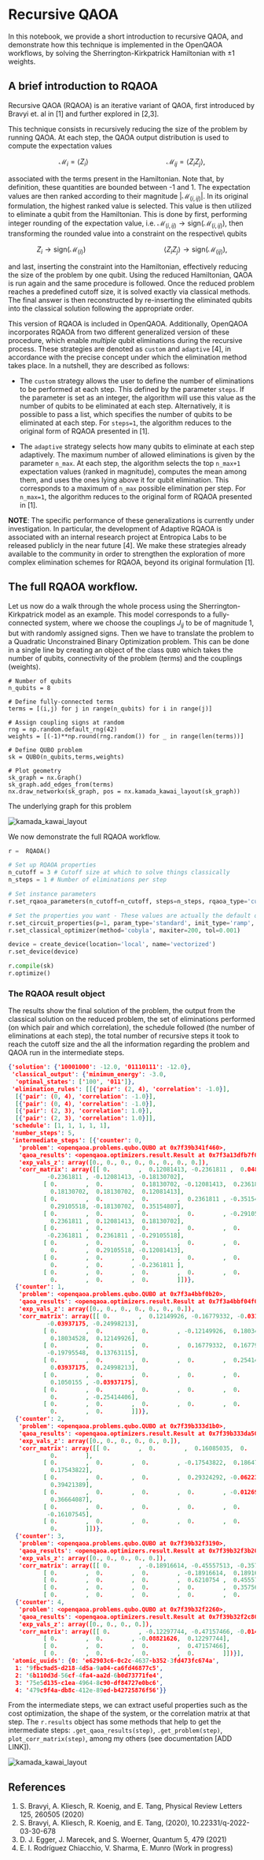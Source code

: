 # Recursive QAOA

In this notebook, we provide a short introduction to recursive QAOA, and demonstrate how this technique is implemented in the OpenQAOA workflows, by solving the Sherrington-Kirkpatrick Hamiltonian with $\pm1$ weights.

## A brief introduction to RQAOA
Recursive QAOA (RQAOA) is an iterative variant of QAOA, first introduced by Bravyi et. al in [1] and further explored in [2,3].

This technique consists in recursively reducing the size of the problem by running QAOA. At each step, the QAOA output distribution is used to compute the expectation values


$$
\mathcal{M}_{i} = \langle Z_{i} \rangle \qquad \qquad \qquad \qquad \qquad \mathcal{M}_{ij} = \langle Z_{i}Z_{j} \rangle,
$$

associated with the terms present in the Hamiltonian. Note that, by definition, these quantities are bounded between -1 and 1. The expectation values are then ranked according to their magnitude $|\mathcal{M}_{(i,ij)}|$. In its original formulation, the highest ranked value is selected. This value is then utilized to eliminate a qubit from the Hamiltonian. This is done by first, performing integer rounding of the expectation value, i.e. $\mathcal{M}_{(i,ij)} \rightarrow \textrm{sign}(\mathcal{M}_{(i,ij)})$, then transforming the rounded value into a constraint on the respective\ qubits

$$
Z_{i} \rightarrow \textrm{sign}(\mathcal{M}_{(i)}) \qquad \qquad \qquad \qquad \qquad \langle Z_{i} Z_{j} \rangle \rightarrow \textrm{sign}(\mathcal{M}_{(ij)}),
$$

and last, inserting the constraint into the Hamiltonian, effectively reducing the size of the problem by one qubit. Using the reduced Hamiltonian, QAOA is run again and the same procedure is followed. Once the reduced problem reaches a predefined cutoff size, it is solved exactly via classical methods. The final answer is then reconstructed by re-inserting the eliminated qubits into the classical solution following the appropriate order.

This version of RQAOA is included in OpenQAOA. Additionally, OpenQAOA incorporates RQAOA from two different generalized version of these procedure, which enable *multiple* qubit eliminations during the recursive process. These strategies are denoted as `custom` and `adaptive` [4], in accordance with the precise concept under which the elimination method takes place. In a nutshell, they are described as follows:


* The ``custom`` strategy allows the user to define the number of eliminations to be performed at each step. This defined by the parameter ``steps``. If the parameter is set as an integer, the algorithm will use this value as the number of qubits to be eliminated at each step. Alternatively, it is possible to pass a list, which specifies the number of qubits to be eliminated at each step. For ``steps=1``, the algorithm reduces to the original form of RQAOA presented in [1].

* The ``adaptive`` strategy selects how many qubits to eliminate at each step adaptively. The maximum number of allowed eliminations is given by the parameter ``n_max``. At each step, the algorithm selects the top ``n_max+1`` expectation values (ranked in magnitude), computes the mean among them, and uses the ones lying above it for qubit elimination. This corresponds to a maximum of ``n_max`` possible elimination per step. For ``n_max=1``, the algorithm reduces to the original form of RQAOA presented in [1].

**NOTE**: The specific performance of these generalizations is currently under investigation. In particular, the development of Adaptive RQAOA is associated with an internal research project at Entropica Labs to be released publicly in the near future [4]. We make these strategies already available to the community in order to strengthen the exploration of more complex elimination schemes for RQAOA, beyond its original formulation [1].


## The full RQAOA workflow. 

Let us now do a walk through the whole process using the Sherrington-Kirkpatrick model as an example. This model corresponds to a fully-connected system, where we choose the couplings $J_{ij}$ to be of magnitude 1, but with randomly assigned signs. Then we have to translate the problem to a Quadratic Unconstrained Binary Optimization problem. This can be done in a single line by creating an object of the class ```QUBO``` which takes the number of qubits, connectivity of the problem (terms) and the couplings  (weights).


```
# Number of qubits
n_qubits = 8

# Define fully-connected terms
terms = [(i,j) for j in range(n_qubits) for i in range(j)]

# Assign coupling signs at random
rng = np.random.default_rng(42)
weights = [(-1)**np.round(rng.random()) for _ in range(len(terms))]

# Define QUBO problem
sk = QUBO(n_qubits,terms,weights)

# Plot geometry
sk_graph = nx.Graph()
sk_graph.add_edges_from(terms)
nx.draw_networkx(sk_graph, pos = nx.kamada_kawai_layout(sk_graph))
```

The underlying graph for this problem

![kamada_kawai_layout](/img/kamada_kawai_layout.png)


We now demonstrate the full RQAOA workflow. 


```Python
r =  RQAOA()

# Set up RQAOA properties
n_cutoff = 3 # Cutoff size at which to solve things classically
n_steps = 1 # Number of eliminations per step

# Set instance parameters
r.set_rqaoa_parameters(n_cutoff=n_cutoff, steps=n_steps, rqaoa_type='custom')

# Set the properties you want - These values are actually the default ones!
r.set_circuit_properties(p=1, param_type='standard', init_type='ramp', mixer_hamiltonian='x')
r.set_classical_optimizer(method='cobyla', maxiter=200, tol=0.001)

device = create_device(location='local', name='vectorized')
r.set_device(device)

r.compile(sk)
r.optimize()
```

### The RQAOA result object

The results show the final solution of the problem, the output from the classical solution on the reduced problem, the set of eliminations performed (on which pair and which correlation), the schedule followed (the number of eliminations at each step), the total number of recursive steps it took to reach the cutoff size and the all the information regarding the problem and QAOA run in the intermediate steps.

```JSON
{'solution': {'10001000': -12.0, '01110111': -12.0},
 'classical_output': {'minimum_energy': -3.0,
  'optimal_states': ['100', '011']},
 'elimination_rules': [[{'pair': (2, 4), 'correlation': -1.0}],
  [{'pair': (0, 4), 'correlation': -1.0}],
  [{'pair': (0, 4), 'correlation': -1.0}],
  [{'pair': (2, 3), 'correlation': 1.0}],
  [{'pair': (2, 3), 'correlation': 1.0}]],
 'schedule': [1, 1, 1, 1, 1],
 'number_steps': 5,
 'intermediate_steps': [{'counter': 0,
   'problem': <openqaoa.problems.qubo.QUBO at 0x7f39b341f460>,
   'qaoa_results': <openqaoa.optimizers.result.Result at 0x7f3a13dfb7f0>,
   'exp_vals_z': array([0., 0., 0., 0., 0., 0., 0., 0.]),
   'corr_matrix': array([[ 0.        ,  0.12081413, -0.2361811 ,  0.04850827,  0.29105518,
           -0.2361811 , -0.12081413, -0.18130702],
          [ 0.        ,  0.        ,  0.18130702, -0.12081413,  0.2361811 ,
            0.18130702,  0.18130702,  0.12081413],
          [ 0.        ,  0.        ,  0.        ,  0.2361811 , -0.35154807,
            0.29105518, -0.18130702,  0.35154807],
          [ 0.        ,  0.        ,  0.        ,  0.        , -0.29105518,
            0.2361811 ,  0.12081413,  0.18130702],
          [ 0.        ,  0.        ,  0.        ,  0.        ,  0.        ,
           -0.2361811 ,  0.2361811 , -0.29105518],
          [ 0.        ,  0.        ,  0.        ,  0.        ,  0.        ,
            0.        ,  0.29105518, -0.12081413],
          [ 0.        ,  0.        ,  0.        ,  0.        ,  0.        ,
            0.        ,  0.        , -0.2361811 ],
          [ 0.        ,  0.        ,  0.        ,  0.        ,  0.        ,
            0.        ,  0.        ,  0.        ]])},
  {'counter': 1,
   'problem': <openqaoa.problems.qubo.QUBO at 0x7f3a4bbf0b20>,
   'qaoa_results': <openqaoa.optimizers.result.Result at 0x7f3a4bbf04f0>,
   'exp_vals_z': array([0., 0., 0., 0., 0., 0., 0.]),
   'corr_matrix': array([[ 0.        ,  0.12149926, -0.16779332, -0.03100176, -0.25414406,
           -0.03937175, -0.24998213],
          [ 0.        ,  0.        ,  0.        , -0.12149926,  0.18034528,
            0.18034528,  0.12149926],
          [ 0.        ,  0.        ,  0.        ,  0.16779332,  0.16779332,
           -0.19795548,  0.13763115],
          [ 0.        ,  0.        ,  0.        ,  0.        ,  0.25414406,
            0.03937175,  0.24998213],
          [ 0.        ,  0.        ,  0.        ,  0.        ,  0.        ,
            0.1050155 , -0.03937175],
          [ 0.        ,  0.        ,  0.        ,  0.        ,  0.        ,
            0.        , -0.25414406],
          [ 0.        ,  0.        ,  0.        ,  0.        ,  0.        ,
            0.        ,  0.        ]])},
  {'counter': 2,
   'problem': <openqaoa.problems.qubo.QUBO at 0x7f39b333d1b0>,
   'qaoa_results': <openqaoa.optimizers.result.Result at 0x7f39b333da50>,
   'exp_vals_z': array([0., 0., 0., 0., 0., 0.]),
   'corr_matrix': array([[ 0.        ,  0.        ,  0.16085035,  0.        , -0.62390462,
            0.        ],
          [ 0.        ,  0.        ,  0.        , -0.17543822,  0.18647518,
            0.17543822],
          [ 0.        ,  0.        ,  0.        ,  0.29324292, -0.06223818,
            0.39421389],
          [ 0.        ,  0.        ,  0.        ,  0.        , -0.01269842,
            0.36664087],
          [ 0.        ,  0.        ,  0.        ,  0.        ,  0.        ,
           -0.16107545],
          [ 0.        ,  0.        ,  0.        ,  0.        ,  0.        ,
            0.        ]])},
  {'counter': 3,
   'problem': <openqaoa.problems.qubo.QUBO at 0x7f39b32f3190>,
   'qaoa_results': <openqaoa.optimizers.result.Result at 0x7f39b32f3b20>,
   'exp_vals_z': array([0., 0., 0., 0., 0.]),
   'corr_matrix': array([[ 0.        , -0.18916614, -0.45557513, -0.35756255, -0.02233763],
          [ 0.        ,  0.        ,  0.        , -0.18916614,  0.18916614],
          [ 0.        ,  0.        ,  0.        ,  0.6210754 ,  0.45557513],
          [ 0.        ,  0.        ,  0.        ,  0.        ,  0.35756255],
          [ 0.        ,  0.        ,  0.        ,  0.        ,  0.        ]])},
  {'counter': 4,
   'problem': <openqaoa.problems.qubo.QUBO at 0x7f39b32f2260>,
   'qaoa_results': <openqaoa.optimizers.result.Result at 0x7f39b32f2c80>,
   'exp_vals_z': array([0., 0., 0., 0.]),
   'corr_matrix': array([[ 0.        , -0.12297744, -0.47157466, -0.01462733],
          [ 0.        ,  0.        , -0.08821626,  0.12297744],
          [ 0.        ,  0.        ,  0.        ,  0.47157466],
          [ 0.        ,  0.        ,  0.        ,  0.        ]])}],
 'atomic_uuids': {0: 'e62903c6-0c2c-4637-b352-3fd473fc674a',
  1: '9fbc9ad5-d218-4d5a-9a04-ca6fd46877c5',
  2: '6b110d3d-56cf-4fa4-aa2d-6b0d73771fe4',
  3: '75e5d135-c1ea-4964-8c90-df84727e0bc6',
  4: '479c9f4a-db8c-412e-89ed-b42725876f56'}}
```


From the intermediate steps, we can extract useful properties such as the cost optimization, the shape of the system, or the correlation matrix at that step. The ``r.results`` object has some methods that help to get the intermediate steps: ``.get_qaoa_results(step)``, ``.get_problem(step)``, ``plot_corr_matrix(step)``, among my others (see documentation [ADD LINK]).


![kamada_kawai_layout](/img/rqaoa_elimination_steps.png)

References
----------
1.  S. Bravyi, A. Kliesch, R. Koenig, and E. Tang, Physical Review Letters 125, 260505 (2020)
2. S. Bravyi, A. Kliesch, R. Koenig, and E. Tang, (2020), 10.22331/q-2022-03-30-678
3. D. J. Egger, J. Marecek, and S. Woerner, Quantum 5, 479 (2021)
4. E. I. Rodríguez Chiacchio, V. Sharma, E. Munro (Work in progress)

